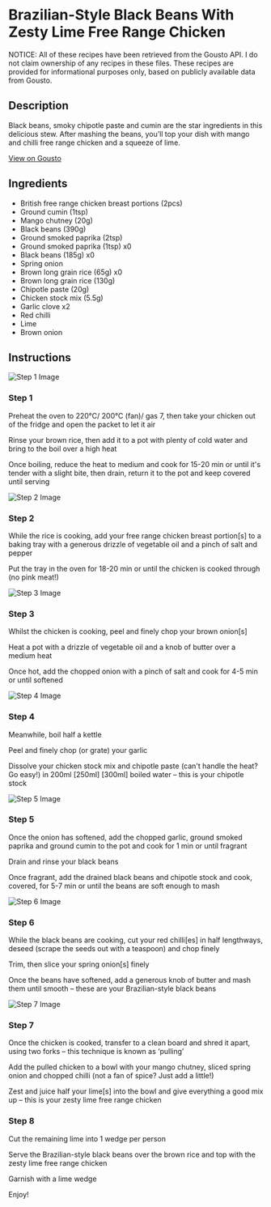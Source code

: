 # Brazilian-Style Black Beans With Zesty Lime Free Range Chicken

NOTICE: All of these recipes have been retrieved from the Gousto API. I do not claim ownership of any recipes in these files. These recipes are provided for informational purposes only, based on publicly available data from Gousto.

## Description

Black beans, smoky chipotle paste and cumin are the star ingredients in this delicious stew. After mashing the beans, you’ll top your dish with mango and chilli free range chicken and a squeeze of lime.

[View on Gousto](https://www.gousto.co.uk/recipes/cookbook/brazilian-style-black-beans-with-zesty-lime-free-range-chicken)

## Ingredients

- British free range chicken breast portions (2pcs)
- Ground cumin (1tsp)
- Mango chutney (20g)
- Black beans (390g)
- Ground smoked paprika (2tsp)
- Ground smoked paprika (1tsp) x0
- Black beans (185g) x0
- Spring onion
- Brown long grain rice (65g) x0
- Brown long grain rice (130g)
- Chipotle paste (20g)
- Chicken stock mix (5.5g)
- Garlic clove x2
- Red chilli
- Lime
- Brown onion

## Instructions

![Step 1 Image](https://production-media.gousto.co.uk/cms/recipe-step-image/Step-1-copy-1716565606172-x200.jpg)

### Step 1

Preheat the oven to 220°C/ 200°C (fan)/ gas 7, then take your chicken out of the fridge and open the packet to let it air

Rinse your brown rice, then add it to a pot with plenty of cold water and bring to the boil over a high heat

Once boiling, reduce the heat to medium and cook for 15-20 min or until it's tender with a slight bite, then drain, return it to the pot and keep covered until serving

![Step 2 Image](https://production-media.gousto.co.uk/cms/recipe-step-image/Step-2-copy-1716565614987-x200.jpg)

### Step 2

While the rice is cooking, add your free range chicken breast portion[s] to a baking tray with a generous drizzle of vegetable oil and a pinch of salt and pepper

Put the tray in the oven for 18-20 min or until the chicken is cooked through (no pink meat!)

![Step 3 Image](https://production-media.gousto.co.uk/cms/recipe-step-image/step-3-copy-1716565659852-x200.jpg)

### Step 3

Whilst the chicken is cooking, peel and finely chop your brown onion[s]

Heat a pot with a drizzle of vegetable oil and a knob of butter over a medium heat

Once hot, add the chopped onion with a pinch of salt and cook for 4-5 min or until softened

![Step 4 Image](https://production-media.gousto.co.uk/cms/recipe-step-image/Step-4-copy-1716565675166-x200.jpg)

### Step 4

Meanwhile, boil half a kettle

Peel and finely chop (or grate) your garlic

Dissolve your chicken stock mix and chipotle paste (can't handle the heat? Go easy!) in 200ml <span class="text-purple">[250ml]<span class="text-danger"> </span>[300ml]</span> boiled water – this is your chipotle stock

![Step 5 Image](https://production-media.gousto.co.uk/cms/recipe-step-image/step-5-copy-1716565689038-x200.jpg)

### Step 5

Once the onion has softened, add the chopped garlic, ground smoked paprika and ground cumin to the pot and cook for 1 min or until fragrant

Drain and rinse your black beans

Once fragrant, add the drained black beans and chipotle stock and cook, covered, for 5-7 min or until the beans are soft enough to mash

![Step 6 Image](https://production-media.gousto.co.uk/cms/recipe-step-image/step-6-copy-1716565708405-x200.jpg)

### Step 6

While the black beans are cooking, cut your red chilli[es] in half lengthways, deseed (scrape the seeds out with a teaspoon) and chop finely

Trim, then slice your spring onion[s] finely

Once the beans have softened, add a generous knob of<span class="text-danger"> </span>butter and mash them until smooth – these are your Brazilian-style black beans

![Step 7 Image](https://production-media.gousto.co.uk/cms/recipe-step-image/Step-7-copy-1716565725672-x200.jpg)

### Step 7

Once the chicken is cooked, transfer to a clean board and shred it apart, using two forks – this technique is known as ‘pulling’

Add the pulled chicken to a bowl with your mango chutney, sliced spring onion and chopped chilli (not a fan of spice? Just add a little!)

Zest and juice half your lime[s] into the bowl and give everything a good mix up – this is your zesty lime free range chicken

### Step 8

Cut the remaining lime into 1 wedge per person

Serve the Brazilian-style black beans over the brown rice and top with the zesty lime free range chicken

Garnish with a lime wedge

Enjoy!

